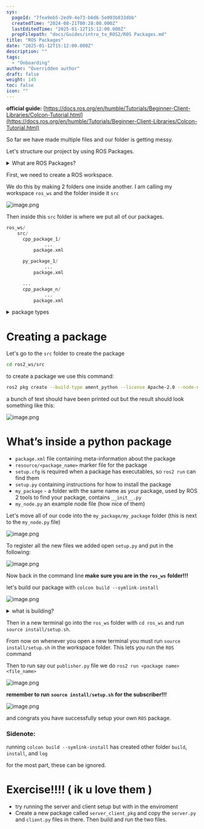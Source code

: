```yaml
---
sys:
  pageId: "7fea9eb5-2ed9-4e73-b6d6-5e093b833dbb"
  createdTime: "2024-08-21T00:28:00.000Z"
  lastEditedTime: "2025-01-12T15:12:00.000Z"
  propFilepath: "docs/Guides/intro_to_ROS2/ROS Packages.md"
title: "ROS Packages"
date: "2025-01-12T15:12:00.000Z"
description: ""
tags:
  - "Onboarding"
author: "Overridden author"
draft: false
weight: 145
toc: false
icon: ""
---
```


**official guide:** [https://docs.ros.org/en/humble/Tutorials/Beginner-Client-Libraries/Colcon-Tutorial.html](https://docs.ros.org/en/humble/Tutorials/Beginner-Client-Libraries/Colcon-Tutorial.html)

So far we have made multiple files and our folder is getting messy.

Let's structure our project by using ROS Packages.

<details>

<summary>What are ROS Packages?</summary>

ROS Packages are, as the name implies, packages of code that are highly sharable between ROS developers.

They consist of a folder, `package.xml` file, and source code

```python
      cpp_package_1/
		      ... imagine much code files here ..
          package.xml
```

</details>

First, we need to create a ROS workspace.

We do this by making 2 folders one inside another. I am calling my workspace `ros_ws` and the folder inside it `src`

![image.png](https://prod-files-secure.s3.us-west-2.amazonaws.com/d518164a-d88e-44d1-a4ee-3adb3bd8bce0/70706947-fd18-4537-a67b-e12946812d31/image.png?X-Amz-Algorithm=AWS4-HMAC-SHA256&X-Amz-Content-Sha256=UNSIGNED-PAYLOAD&X-Amz-Credential=ASIAZI2LB4663SEGTNNI%2F20250524%2Fus-west-2%2Fs3%2Faws4_request&X-Amz-Date=20250524T131845Z&X-Amz-Expires=3600&X-Amz-Security-Token=IQoJb3JpZ2luX2VjEEgaCXVzLXdlc3QtMiJIMEYCIQDK6727%2BhGCuvyztyOqzRtC%2BNKuB7NkJ8Tr3V%2FEqkmYoQIhAJR%2FNoyhQnEH0BSlZpnTrehkcFMys%2B48W%2BPOVqil9xHaKv8DCBEQABoMNjM3NDIzMTgzODA1IgycIVjGSzayN9wQTQcq3AO1ZlI8PzdDIS3JZjbgIJ%2B0OFUhKu6LJYVkCUwZeATxHzSUqQ%2FhfJIs7Z6iK35g9FKFQodEHu6LoVyTbsOHeCVukvwcNseAf3YteArfsj0wylz4aaZ8o9o8bi4OBXJS81Hy8lvDE%2FZMhXhROdtLpoBIIJrMCzhgpS%2Fh5V%2F2hdWbc5xzXtBXgcGXyuJXONhvZl%2FpEvsIJ8jhgTV0KqRa%2F9tGC2H4i42N6kd3BKByfADhwLUwA3ZrmF5RC9VBDUWi4er3%2FNO7%2BZ7azc4lfH%2BujOHuJKRUNoe5NlDSNRSSFAeDk2y4KvbDlTcgjiEaxZNR7rCYnCYZ7pz%2Fz9vr2Jb7Xb%2BZ0G2vwEugHQ8%2F1f%2FbTukEgeV7v9w2mhrA0or34xW2Je%2BMhLLjUH1wuFgqUyFEcpcL6SqfgED8aDae1jm2EC2QpcJMMpZKpFbVJKWCxlDbWk%2FTyJOsWFUNv0VXcZMt3%2FqklbGKo9HUZ8Q8kWuXm6feB0VC8GdLFrzoca141me4x%2F68G2dl854EyHgEeNW4SXYfvwv3xghbZOlnGi4Qj7G02bu4BMWPzJh34Ub3aKZp55P81QZPnwe71E0IkawidJg4PrTEpFaR41J9wiDwmp5oEgAh4pTLoDIGfqIy2DDWgMbBBjqkATPWVQygJBo0qMMjAwItohLUzGoVcvzHhFSyIPHaN8n0PE97MzE2P5uyjPtWDxpIcYiXjtAuD%2BWTjZB4szO0VrySS6ZM9VCQ79oFkExN7gNhCFnChPjPgEFGXfJFOvlWyGPiR4fuACbaP70Eb7bwOkjFE6gEhndvr2MjXfkIo60Wrc7NZi7nQts6xMJpyGIALQEqG15am3%2F7ciH3uPHwhiGhtC7Q&X-Amz-Signature=c47db769522f75185b60d4b3ba194d9e530338854b689d2861d531bd2e35d45b&X-Amz-SignedHeaders=host&x-id=GetObject)

Then inside this `src` folder is where we put all of our packages.

```python
ros_ws/
    src/
      cpp_package_1/
		      ...
          package.xml

      py_package_1/
		      ...
          package.xml

      ...
      cpp_package_n/
		      ...
          package.xml

```

<details>

<summary>package types</summary>

packages can be either `C++` or python.

the intern file structure is different for each but for this guide we will stick to creating python packages

</details>

# Creating a package

Let's go to the `src` folder to create the package

```bash
cd ros2_ws/src
```

to create a package we use this command:

```bash
ros2 pkg create --build-type ament_python --license Apache-2.0 --node-name my_node my_package
```

a bunch of text should have been printed out but the result should look something like this:

![image.png](https://prod-files-secure.s3.us-west-2.amazonaws.com/d518164a-d88e-44d1-a4ee-3adb3bd8bce0/e6cf1e3f-8512-4a3e-b131-079f800bf3e8/image.png?X-Amz-Algorithm=AWS4-HMAC-SHA256&X-Amz-Content-Sha256=UNSIGNED-PAYLOAD&X-Amz-Credential=ASIAZI2LB4663SEGTNNI%2F20250524%2Fus-west-2%2Fs3%2Faws4_request&X-Amz-Date=20250524T131845Z&X-Amz-Expires=3600&X-Amz-Security-Token=IQoJb3JpZ2luX2VjEEgaCXVzLXdlc3QtMiJIMEYCIQDK6727%2BhGCuvyztyOqzRtC%2BNKuB7NkJ8Tr3V%2FEqkmYoQIhAJR%2FNoyhQnEH0BSlZpnTrehkcFMys%2B48W%2BPOVqil9xHaKv8DCBEQABoMNjM3NDIzMTgzODA1IgycIVjGSzayN9wQTQcq3AO1ZlI8PzdDIS3JZjbgIJ%2B0OFUhKu6LJYVkCUwZeATxHzSUqQ%2FhfJIs7Z6iK35g9FKFQodEHu6LoVyTbsOHeCVukvwcNseAf3YteArfsj0wylz4aaZ8o9o8bi4OBXJS81Hy8lvDE%2FZMhXhROdtLpoBIIJrMCzhgpS%2Fh5V%2F2hdWbc5xzXtBXgcGXyuJXONhvZl%2FpEvsIJ8jhgTV0KqRa%2F9tGC2H4i42N6kd3BKByfADhwLUwA3ZrmF5RC9VBDUWi4er3%2FNO7%2BZ7azc4lfH%2BujOHuJKRUNoe5NlDSNRSSFAeDk2y4KvbDlTcgjiEaxZNR7rCYnCYZ7pz%2Fz9vr2Jb7Xb%2BZ0G2vwEugHQ8%2F1f%2FbTukEgeV7v9w2mhrA0or34xW2Je%2BMhLLjUH1wuFgqUyFEcpcL6SqfgED8aDae1jm2EC2QpcJMMpZKpFbVJKWCxlDbWk%2FTyJOsWFUNv0VXcZMt3%2FqklbGKo9HUZ8Q8kWuXm6feB0VC8GdLFrzoca141me4x%2F68G2dl854EyHgEeNW4SXYfvwv3xghbZOlnGi4Qj7G02bu4BMWPzJh34Ub3aKZp55P81QZPnwe71E0IkawidJg4PrTEpFaR41J9wiDwmp5oEgAh4pTLoDIGfqIy2DDWgMbBBjqkATPWVQygJBo0qMMjAwItohLUzGoVcvzHhFSyIPHaN8n0PE97MzE2P5uyjPtWDxpIcYiXjtAuD%2BWTjZB4szO0VrySS6ZM9VCQ79oFkExN7gNhCFnChPjPgEFGXfJFOvlWyGPiR4fuACbaP70Eb7bwOkjFE6gEhndvr2MjXfkIo60Wrc7NZi7nQts6xMJpyGIALQEqG15am3%2F7ciH3uPHwhiGhtC7Q&X-Amz-Signature=97900689791732a416828262736b339ea9bbbc7319b2506d8d6cb1007c063373&X-Amz-SignedHeaders=host&x-id=GetObject)

# What’s inside a python package

- `package.xml` file containing meta-information about the package
- `resource/<package_name>` marker file for the package
- `setup.cfg` is required when a package has executables, so `ros2 run` can find them
- `setup.py` containing instructions for how to install the package
- `my_package` - a folder with the same name as your package, used by ROS 2 tools to find your package, contains `__init__.py`
- `my_node.py` an example node file (how nice of them)

Let's move all of our code into the `my_package/my_package` folder (this is next to the `my_node.py` file)

![image.png](https://prod-files-secure.s3.us-west-2.amazonaws.com/d518164a-d88e-44d1-a4ee-3adb3bd8bce0/9ce58f11-0da9-4d3e-b86d-506a9685d378/image.png?X-Amz-Algorithm=AWS4-HMAC-SHA256&X-Amz-Content-Sha256=UNSIGNED-PAYLOAD&X-Amz-Credential=ASIAZI2LB4663SEGTNNI%2F20250524%2Fus-west-2%2Fs3%2Faws4_request&X-Amz-Date=20250524T131845Z&X-Amz-Expires=3600&X-Amz-Security-Token=IQoJb3JpZ2luX2VjEEgaCXVzLXdlc3QtMiJIMEYCIQDK6727%2BhGCuvyztyOqzRtC%2BNKuB7NkJ8Tr3V%2FEqkmYoQIhAJR%2FNoyhQnEH0BSlZpnTrehkcFMys%2B48W%2BPOVqil9xHaKv8DCBEQABoMNjM3NDIzMTgzODA1IgycIVjGSzayN9wQTQcq3AO1ZlI8PzdDIS3JZjbgIJ%2B0OFUhKu6LJYVkCUwZeATxHzSUqQ%2FhfJIs7Z6iK35g9FKFQodEHu6LoVyTbsOHeCVukvwcNseAf3YteArfsj0wylz4aaZ8o9o8bi4OBXJS81Hy8lvDE%2FZMhXhROdtLpoBIIJrMCzhgpS%2Fh5V%2F2hdWbc5xzXtBXgcGXyuJXONhvZl%2FpEvsIJ8jhgTV0KqRa%2F9tGC2H4i42N6kd3BKByfADhwLUwA3ZrmF5RC9VBDUWi4er3%2FNO7%2BZ7azc4lfH%2BujOHuJKRUNoe5NlDSNRSSFAeDk2y4KvbDlTcgjiEaxZNR7rCYnCYZ7pz%2Fz9vr2Jb7Xb%2BZ0G2vwEugHQ8%2F1f%2FbTukEgeV7v9w2mhrA0or34xW2Je%2BMhLLjUH1wuFgqUyFEcpcL6SqfgED8aDae1jm2EC2QpcJMMpZKpFbVJKWCxlDbWk%2FTyJOsWFUNv0VXcZMt3%2FqklbGKo9HUZ8Q8kWuXm6feB0VC8GdLFrzoca141me4x%2F68G2dl854EyHgEeNW4SXYfvwv3xghbZOlnGi4Qj7G02bu4BMWPzJh34Ub3aKZp55P81QZPnwe71E0IkawidJg4PrTEpFaR41J9wiDwmp5oEgAh4pTLoDIGfqIy2DDWgMbBBjqkATPWVQygJBo0qMMjAwItohLUzGoVcvzHhFSyIPHaN8n0PE97MzE2P5uyjPtWDxpIcYiXjtAuD%2BWTjZB4szO0VrySS6ZM9VCQ79oFkExN7gNhCFnChPjPgEFGXfJFOvlWyGPiR4fuACbaP70Eb7bwOkjFE6gEhndvr2MjXfkIo60Wrc7NZi7nQts6xMJpyGIALQEqG15am3%2F7ciH3uPHwhiGhtC7Q&X-Amz-Signature=d7e1d2bdc83a448a57f39dd24b3cc60ae72b4895664298181aada68366205bdd&X-Amz-SignedHeaders=host&x-id=GetObject)

To register all the new files we added open `setup.py` and put in the following:

![image.png](https://prod-files-secure.s3.us-west-2.amazonaws.com/d518164a-d88e-44d1-a4ee-3adb3bd8bce0/1cd7c262-4cae-4496-9d75-c178537d24a2/image.png?X-Amz-Algorithm=AWS4-HMAC-SHA256&X-Amz-Content-Sha256=UNSIGNED-PAYLOAD&X-Amz-Credential=ASIAZI2LB4663SEGTNNI%2F20250524%2Fus-west-2%2Fs3%2Faws4_request&X-Amz-Date=20250524T131845Z&X-Amz-Expires=3600&X-Amz-Security-Token=IQoJb3JpZ2luX2VjEEgaCXVzLXdlc3QtMiJIMEYCIQDK6727%2BhGCuvyztyOqzRtC%2BNKuB7NkJ8Tr3V%2FEqkmYoQIhAJR%2FNoyhQnEH0BSlZpnTrehkcFMys%2B48W%2BPOVqil9xHaKv8DCBEQABoMNjM3NDIzMTgzODA1IgycIVjGSzayN9wQTQcq3AO1ZlI8PzdDIS3JZjbgIJ%2B0OFUhKu6LJYVkCUwZeATxHzSUqQ%2FhfJIs7Z6iK35g9FKFQodEHu6LoVyTbsOHeCVukvwcNseAf3YteArfsj0wylz4aaZ8o9o8bi4OBXJS81Hy8lvDE%2FZMhXhROdtLpoBIIJrMCzhgpS%2Fh5V%2F2hdWbc5xzXtBXgcGXyuJXONhvZl%2FpEvsIJ8jhgTV0KqRa%2F9tGC2H4i42N6kd3BKByfADhwLUwA3ZrmF5RC9VBDUWi4er3%2FNO7%2BZ7azc4lfH%2BujOHuJKRUNoe5NlDSNRSSFAeDk2y4KvbDlTcgjiEaxZNR7rCYnCYZ7pz%2Fz9vr2Jb7Xb%2BZ0G2vwEugHQ8%2F1f%2FbTukEgeV7v9w2mhrA0or34xW2Je%2BMhLLjUH1wuFgqUyFEcpcL6SqfgED8aDae1jm2EC2QpcJMMpZKpFbVJKWCxlDbWk%2FTyJOsWFUNv0VXcZMt3%2FqklbGKo9HUZ8Q8kWuXm6feB0VC8GdLFrzoca141me4x%2F68G2dl854EyHgEeNW4SXYfvwv3xghbZOlnGi4Qj7G02bu4BMWPzJh34Ub3aKZp55P81QZPnwe71E0IkawidJg4PrTEpFaR41J9wiDwmp5oEgAh4pTLoDIGfqIy2DDWgMbBBjqkATPWVQygJBo0qMMjAwItohLUzGoVcvzHhFSyIPHaN8n0PE97MzE2P5uyjPtWDxpIcYiXjtAuD%2BWTjZB4szO0VrySS6ZM9VCQ79oFkExN7gNhCFnChPjPgEFGXfJFOvlWyGPiR4fuACbaP70Eb7bwOkjFE6gEhndvr2MjXfkIo60Wrc7NZi7nQts6xMJpyGIALQEqG15am3%2F7ciH3uPHwhiGhtC7Q&X-Amz-Signature=5ee315c8da826fc45d3c78e31e2d5496eb44c4b86eff8f977311efa23e5f7ba7&X-Amz-SignedHeaders=host&x-id=GetObject)

Now back in the command line **make sure you are in the** **`ros_ws`** **folder!!!**

let's build our package with `colcon build --symlink-install`

![image.png](https://prod-files-secure.s3.us-west-2.amazonaws.com/d518164a-d88e-44d1-a4ee-3adb3bd8bce0/2f2a0d27-b173-48fd-b189-5f5c0ce65619/image.png?X-Amz-Algorithm=AWS4-HMAC-SHA256&X-Amz-Content-Sha256=UNSIGNED-PAYLOAD&X-Amz-Credential=ASIAZI2LB4663SEGTNNI%2F20250524%2Fus-west-2%2Fs3%2Faws4_request&X-Amz-Date=20250524T131845Z&X-Amz-Expires=3600&X-Amz-Security-Token=IQoJb3JpZ2luX2VjEEgaCXVzLXdlc3QtMiJIMEYCIQDK6727%2BhGCuvyztyOqzRtC%2BNKuB7NkJ8Tr3V%2FEqkmYoQIhAJR%2FNoyhQnEH0BSlZpnTrehkcFMys%2B48W%2BPOVqil9xHaKv8DCBEQABoMNjM3NDIzMTgzODA1IgycIVjGSzayN9wQTQcq3AO1ZlI8PzdDIS3JZjbgIJ%2B0OFUhKu6LJYVkCUwZeATxHzSUqQ%2FhfJIs7Z6iK35g9FKFQodEHu6LoVyTbsOHeCVukvwcNseAf3YteArfsj0wylz4aaZ8o9o8bi4OBXJS81Hy8lvDE%2FZMhXhROdtLpoBIIJrMCzhgpS%2Fh5V%2F2hdWbc5xzXtBXgcGXyuJXONhvZl%2FpEvsIJ8jhgTV0KqRa%2F9tGC2H4i42N6kd3BKByfADhwLUwA3ZrmF5RC9VBDUWi4er3%2FNO7%2BZ7azc4lfH%2BujOHuJKRUNoe5NlDSNRSSFAeDk2y4KvbDlTcgjiEaxZNR7rCYnCYZ7pz%2Fz9vr2Jb7Xb%2BZ0G2vwEugHQ8%2F1f%2FbTukEgeV7v9w2mhrA0or34xW2Je%2BMhLLjUH1wuFgqUyFEcpcL6SqfgED8aDae1jm2EC2QpcJMMpZKpFbVJKWCxlDbWk%2FTyJOsWFUNv0VXcZMt3%2FqklbGKo9HUZ8Q8kWuXm6feB0VC8GdLFrzoca141me4x%2F68G2dl854EyHgEeNW4SXYfvwv3xghbZOlnGi4Qj7G02bu4BMWPzJh34Ub3aKZp55P81QZPnwe71E0IkawidJg4PrTEpFaR41J9wiDwmp5oEgAh4pTLoDIGfqIy2DDWgMbBBjqkATPWVQygJBo0qMMjAwItohLUzGoVcvzHhFSyIPHaN8n0PE97MzE2P5uyjPtWDxpIcYiXjtAuD%2BWTjZB4szO0VrySS6ZM9VCQ79oFkExN7gNhCFnChPjPgEFGXfJFOvlWyGPiR4fuACbaP70Eb7bwOkjFE6gEhndvr2MjXfkIo60Wrc7NZi7nQts6xMJpyGIALQEqG15am3%2F7ciH3uPHwhiGhtC7Q&X-Amz-Signature=5d14508b32fa3a801bedbf5808f5650b88359a970bb1c563ee3b2084e2f59e46&X-Amz-SignedHeaders=host&x-id=GetObject)

<details>

<summary>what is building?</summary>

if you are a CS major at Rose-Hulman you will learn the answer to this in CSSE132

but TLDR; is it combines all the code files into one program that can be run easily 

</details>

Then in a new terminal go into the `ros_ws` folder with `cd ros_ws` and run `source install/setup.sh`. 

From now on whenever you open a new terminal you must run `source install/setup.sh` in the workspace folder. This lets you run the `ROS` command

Then to run say our `publisher.py` file we do `ros2 run <package name> <file_name>`

![image.png](https://prod-files-secure.s3.us-west-2.amazonaws.com/d518164a-d88e-44d1-a4ee-3adb3bd8bce0/4f4b1219-3a44-4632-aa0a-ce3471699f59/image.png?X-Amz-Algorithm=AWS4-HMAC-SHA256&X-Amz-Content-Sha256=UNSIGNED-PAYLOAD&X-Amz-Credential=ASIAZI2LB4663SEGTNNI%2F20250524%2Fus-west-2%2Fs3%2Faws4_request&X-Amz-Date=20250524T131845Z&X-Amz-Expires=3600&X-Amz-Security-Token=IQoJb3JpZ2luX2VjEEgaCXVzLXdlc3QtMiJIMEYCIQDK6727%2BhGCuvyztyOqzRtC%2BNKuB7NkJ8Tr3V%2FEqkmYoQIhAJR%2FNoyhQnEH0BSlZpnTrehkcFMys%2B48W%2BPOVqil9xHaKv8DCBEQABoMNjM3NDIzMTgzODA1IgycIVjGSzayN9wQTQcq3AO1ZlI8PzdDIS3JZjbgIJ%2B0OFUhKu6LJYVkCUwZeATxHzSUqQ%2FhfJIs7Z6iK35g9FKFQodEHu6LoVyTbsOHeCVukvwcNseAf3YteArfsj0wylz4aaZ8o9o8bi4OBXJS81Hy8lvDE%2FZMhXhROdtLpoBIIJrMCzhgpS%2Fh5V%2F2hdWbc5xzXtBXgcGXyuJXONhvZl%2FpEvsIJ8jhgTV0KqRa%2F9tGC2H4i42N6kd3BKByfADhwLUwA3ZrmF5RC9VBDUWi4er3%2FNO7%2BZ7azc4lfH%2BujOHuJKRUNoe5NlDSNRSSFAeDk2y4KvbDlTcgjiEaxZNR7rCYnCYZ7pz%2Fz9vr2Jb7Xb%2BZ0G2vwEugHQ8%2F1f%2FbTukEgeV7v9w2mhrA0or34xW2Je%2BMhLLjUH1wuFgqUyFEcpcL6SqfgED8aDae1jm2EC2QpcJMMpZKpFbVJKWCxlDbWk%2FTyJOsWFUNv0VXcZMt3%2FqklbGKo9HUZ8Q8kWuXm6feB0VC8GdLFrzoca141me4x%2F68G2dl854EyHgEeNW4SXYfvwv3xghbZOlnGi4Qj7G02bu4BMWPzJh34Ub3aKZp55P81QZPnwe71E0IkawidJg4PrTEpFaR41J9wiDwmp5oEgAh4pTLoDIGfqIy2DDWgMbBBjqkATPWVQygJBo0qMMjAwItohLUzGoVcvzHhFSyIPHaN8n0PE97MzE2P5uyjPtWDxpIcYiXjtAuD%2BWTjZB4szO0VrySS6ZM9VCQ79oFkExN7gNhCFnChPjPgEFGXfJFOvlWyGPiR4fuACbaP70Eb7bwOkjFE6gEhndvr2MjXfkIo60Wrc7NZi7nQts6xMJpyGIALQEqG15am3%2F7ciH3uPHwhiGhtC7Q&X-Amz-Signature=6955cb7e19a2b99e04a62f82f269a8e284dec87ceb1255a453e5e32ad3245400&X-Amz-SignedHeaders=host&x-id=GetObject)

**remember to run** **`source install/setup.sh`** **for the subscriber!!!**

![image.png](https://prod-files-secure.s3.us-west-2.amazonaws.com/d518164a-d88e-44d1-a4ee-3adb3bd8bce0/02121119-dad4-49ec-8356-c956108b4243/image.png?X-Amz-Algorithm=AWS4-HMAC-SHA256&X-Amz-Content-Sha256=UNSIGNED-PAYLOAD&X-Amz-Credential=ASIAZI2LB4663SEGTNNI%2F20250524%2Fus-west-2%2Fs3%2Faws4_request&X-Amz-Date=20250524T131845Z&X-Amz-Expires=3600&X-Amz-Security-Token=IQoJb3JpZ2luX2VjEEgaCXVzLXdlc3QtMiJIMEYCIQDK6727%2BhGCuvyztyOqzRtC%2BNKuB7NkJ8Tr3V%2FEqkmYoQIhAJR%2FNoyhQnEH0BSlZpnTrehkcFMys%2B48W%2BPOVqil9xHaKv8DCBEQABoMNjM3NDIzMTgzODA1IgycIVjGSzayN9wQTQcq3AO1ZlI8PzdDIS3JZjbgIJ%2B0OFUhKu6LJYVkCUwZeATxHzSUqQ%2FhfJIs7Z6iK35g9FKFQodEHu6LoVyTbsOHeCVukvwcNseAf3YteArfsj0wylz4aaZ8o9o8bi4OBXJS81Hy8lvDE%2FZMhXhROdtLpoBIIJrMCzhgpS%2Fh5V%2F2hdWbc5xzXtBXgcGXyuJXONhvZl%2FpEvsIJ8jhgTV0KqRa%2F9tGC2H4i42N6kd3BKByfADhwLUwA3ZrmF5RC9VBDUWi4er3%2FNO7%2BZ7azc4lfH%2BujOHuJKRUNoe5NlDSNRSSFAeDk2y4KvbDlTcgjiEaxZNR7rCYnCYZ7pz%2Fz9vr2Jb7Xb%2BZ0G2vwEugHQ8%2F1f%2FbTukEgeV7v9w2mhrA0or34xW2Je%2BMhLLjUH1wuFgqUyFEcpcL6SqfgED8aDae1jm2EC2QpcJMMpZKpFbVJKWCxlDbWk%2FTyJOsWFUNv0VXcZMt3%2FqklbGKo9HUZ8Q8kWuXm6feB0VC8GdLFrzoca141me4x%2F68G2dl854EyHgEeNW4SXYfvwv3xghbZOlnGi4Qj7G02bu4BMWPzJh34Ub3aKZp55P81QZPnwe71E0IkawidJg4PrTEpFaR41J9wiDwmp5oEgAh4pTLoDIGfqIy2DDWgMbBBjqkATPWVQygJBo0qMMjAwItohLUzGoVcvzHhFSyIPHaN8n0PE97MzE2P5uyjPtWDxpIcYiXjtAuD%2BWTjZB4szO0VrySS6ZM9VCQ79oFkExN7gNhCFnChPjPgEFGXfJFOvlWyGPiR4fuACbaP70Eb7bwOkjFE6gEhndvr2MjXfkIo60Wrc7NZi7nQts6xMJpyGIALQEqG15am3%2F7ciH3uPHwhiGhtC7Q&X-Amz-Signature=452156360c2189c9a7d196690a27bcfcadc1abb66e885f9e9c525ec8116d73d1&X-Amz-SignedHeaders=host&x-id=GetObject)

and congrats you have successfully setup your own `ROS` package.

### Sidenote:

running `colcon build --symlink-install` has created other folder `build`, `install`, and `log`

for the most part, these can be ignored.

# Exercise!!!! ( ik u love them )

- try running the server and client setup but with in the enviroment
- Create a new package called `server_client_pkg` and copy the `server.py` and `client.py` files in there. Then build and run the two files.
